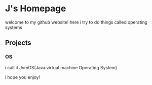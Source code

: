 # J's Homepage
welcome to my github website!
here i try to do things called operating systems
## Projects

### OS
i call it JvmOS(Java virtual machine Operating System)

i hope you enjoy!
